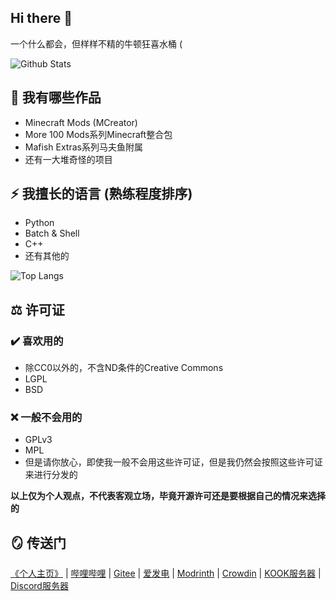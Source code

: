 ## Hi there 👋
一个什么都会，但样样不精的牛顿狂喜水桶 (

![Github Stats](https://github-readme-stats.vercel.app/api?username=SystemFileB&show_icons=true&theme=dark&layout=compact&locale=cn)

## 🤔 我有哪些作品
- Minecraft Mods (MCreator)
- More 100 Mods系列Minecraft整合包
- Mafish Extras系列马夫鱼附属
- 还有一大堆奇怪的项目

## ⚡ 我擅长的语言 (熟练程度排序)
- Python
- Batch & Shell
- C++
- 还有其他的

![Top Langs](https://github-readme-stats.vercel.app/api/top-langs/?username=SystemFileB&hide=markdown,xslt,html&locale=cn&theme=dark&layout=compact)  

## ⚖️ 许可证
### ✔️ 喜欢用的
- 除CC0以外的，不含ND条件的Creative Commons
- LGPL
- BSD

### ❌ 一般不会用的
- GPLv3
- MPL  
- 但是请你放心，即使我一般不会用这些许可证，但是我仍然会按照这些许可证来进行分发的

**以上仅为个人观点，不代表客观立场，毕竟开源许可还是要根据自己的情况来选择的**

## 🪞 传送门
[《个人主页》](https://systemfileb.github.io/home) | [哔哩哔哩](https://space.bilibili.com/1376977060) | [Gitee](https://gitee.com/SystemFileB) | [爱发电](https://afdian.com/a/systemfileb) | [Modrinth](https://modrinth.com/user/SystemFileB) | [Crowdin](https://zh.crowdin.com/profile/SystemFileB) | [KOOK服务器](https://kook.vip/vmwMs8) | [Discord服务器](https://discord.gg/P93nwYxWmQ)
